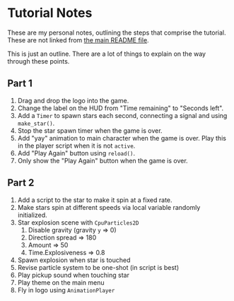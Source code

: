 # Tutorial Notes

These are my personal notes, outlining the steps that comprise
the tutorial. These are not linked from [the main README file](README.md).

This is just an outline. There are a lot of things to explain
on the way through these points.

## Part 1

1. Drag and drop the logo into the game.
1. Change the label on the HUD from "Time remaining" to "Seconds left".
1. Add a `Timer` to spawn stars each second, connecting a signal
   and using `make_star()`.
1. Stop the star spawn timer when the game is over.
1. Add "yay" animation to main character when the game is over. Play this
   in the player script when it is not `active`.
1. Add "Play Again" button using `reload()`.
1. Only show the "Play Again" button when the game is over.

## Part 2

1. Add a script to the star to make it spin at a fixed rate.
1. Make stars spin at different speeds via local variable randomly initialized.
1. Star explosion scene with `CpuParticles2D`
    1. Disable gravity (gravity `y` => 0)
    1. Direction spread => 180
    1. Amount => 50
    1. Time.Explosiveness => 0.8
1. Spawn explosion when star is touched
1. Revise particle system to be one-shot (in script is best)
1. Play pickup sound when touching star
1. Play theme on the main menu
1. Fly in logo using `AnimationPlayer` 
